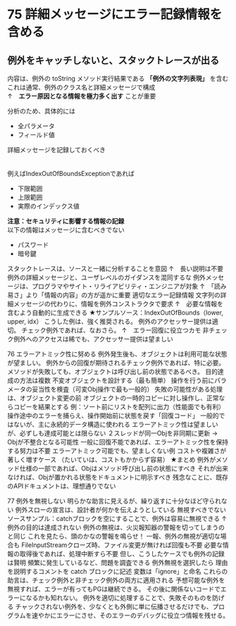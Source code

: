 # 75	詳細メッセージにエラー記録情報を含める
## 例外をキャッチしないと、スタックトレースが出る
内容は、例外の toString メソッド実行結果である **「例外の文字列表現」** を含む  
これは通常、例外のクラス名と詳細メッセージで構成  
↑　**エラー原因となる情報を極力多く出す** ことが重要  
  
分析のため、具体的には  
* 全パラメータ  
* フィールド値  

詳細メッセージを記録しておくべき  
　  

例えばIndexOutOfBoundsExceptionであれば  
* 下限範囲  
* 上限範囲  
* 実際のインデックス値  

**注意：セキュリティに影響する情報の記録**  
以下の情報はメッセージに含むべきでない  
* パスワード
* 暗号鍵

スタックトレースは、ソースと一緒に分析することを意図
↑　長い説明は不要
例外の詳細メッセージと、ユーザレベルのガイダンスを混同するな
例外メッセージは、プログラマやサイト・リライアビリティ・エンジニアが対象
↑　「読み易さ」より「情報の内容」の方が遥かに重要
適切なエラー記録情報
文字列の詳細メッセージの代わりに、情報を例外コンストラクタで要求
↑　必要な情報を含むよう自動的に生成できる
★サンプルソース：IndexOutOfBounds（lower, upper, idx）
こうした例は、強く推奨される。
例外のアクセッサー提供は適切。
チェック例外であれば、なおさら。
↑　エラー回復に役立つカモ
非チェック例外へのアクセスは稀でも、アクセッサー提供は望ましい

76	エラーアトミック性に努める
例外発生後も、オブジェクトは利用可能な状態が望ましい。
例外からの回復が期待されるチェック例外であれば、特に必要。
メソッドが失敗しても、オブジェクトは呼び出し前の状態であるべき。
目的達成の方法は複数
不変オブジェクトを設計する（最も簡単）
操作を行う前にパラメータの妥当性を検査（可変Obj操作で最も一般的）
失敗の可能性がある処理は、オブジェクト変更の前
オブジェクトの一時的コピーに対し操作し、正常ならコピーを結果とする
例：ソート前にリストを配列に出力（性能面でも有利）
操作途中のエラーを捕らえ、操作開始前に状態を戻す「回復コード」
一般的ではないが、主に永続的データ構造に使われる
エラーアトミック性は望ましいが、必ずしも達成可能とは限らない
２スレッドが同一Objを非同期に更新
→　Objが不整合となる可能性
一般に回復不能であれば、エラーアトミック性を保持する努力は不要
エラーアトミック可能でも、望ましくない例
コストや複雑さが著しく増すケース
（たいていは、コストもかからず容易）
★まとめ
例外がメソッド仕様の一部であれば、Objはメソッド呼び出し前の状態にすべき
それが出来なければ、Objが置かれる状態をドキュメントに明示すべき
残念なことに、既存のAPIドキュメントは、理想通りでない

77	例外を無視しない
明らかな助言に見えるが、繰り返すに十分なほど守られない
例外スローの宣言は、設計者が何かを伝えようとしている
無視すべきでない
ソースサンプル：catchブロックを空にすることで、例外は容易に無視できる
↑　例外の目的は達成されない
例外の無視は、火災報知器の警報を切ってしまうのと同じ
これを見たら、頭のかなの警報を鳴らせ！
一報、例外の無視が適切な場合も
FileInputStreamクローズ時、ファイル変更が無ければ回復も不要
必要な情報の取得後であれば、処理中断すら不要
但し、こうしたケースでも例外の記録は賢明
頻繁に発生しているなど、問題を調査できる
例外無視を選択したら
理由を説明するコメントを catch ブロックに記述
変数は「ignore」と命名
これらの助言は、チェック例外と非チェック例外の両方に適用される
予想可能な例外を無視すれば、エラーが有ってもPGは継続できる。
その後に関係ないコードでエラーになるかも知れない。
例外を適切に処理することで、失敗そのものを防げる
チャックされない例外を、少なくとも外側に単に伝播させるだけでも、プログラムを速やかにエラーにさせ、そのエラーのデバッグに役立つ情報を残せる。

